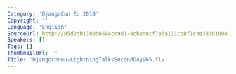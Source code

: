 ```yaml
---
Category: 'DjangoCon EU 2010'
Copyright: ''
Language: 'English'
SourceUrl: http://05d2db1380b6504cc981-8cbed8cf7e3a131cd8f1c3e383d10041.r93.cf2.rackcdn.com/djangocon-eu-2010/Djangoconeu-LightningTalksSecondDay965.flv
Speakers: []
Tags: []
ThumbnailUrl: ''
Title: 'Djangoconeu-LightningTalksSecondDay965.flv'
---
```


